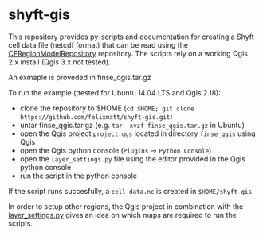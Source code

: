 # shyft-gis

This repository provides py-scripts and documentation for creating a Shyft cell data file 
(netcdf format) that can be read using the 
[CFRegionModelRepository](https://github.com/statkraft/shyft/blob/master/shyft/repository/netcdf/cf_region_model_repository.py) 
repository. The scripts rely on a working Qgis 2.x install (Qgis 3.x not tested).

An exmaple is proveded in finse_qgis.tar.gz

To run the example (ttested for Ubuntu 14.04 LTS and Qgis 2.18):

- clone the repository to $HOME (`cd $HOME; git clone https://github.com/felixmatt/shyft-gis.git`)
- untar finse_qgis.tar.gz (e.g. `tar -xvzf finse_qgis.tar.gz` in Ubuntu)
- open the Qgis project `project.qgs` located in directory `finse_qgis` using Qgis
- open the Qgis python console (`Plugins` -> `Python Console`)
- open the `layer_settings.py` file using the editor provided in the Qgis python console
- run the script in the python console

If the script runs succesfully, a `cell_data.nc` is created in `$HOME/shyft-gis`.

In order to setup other regions, the Qgis project in combination with the [layer_settings.py](https://github.com/felixmatt/shyft-gis/blob/master/layer_settings.py)
gives an idea on which maps are required to run the scripts.
